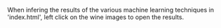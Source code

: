 When infering the results of the various machine learning techniques in 'index.html', left click on the wine images to open the results.
